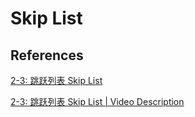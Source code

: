# Skip List

## References

[2-3: 跳跃列表 Skip List](https://www.youtube.com/watch?v=m6m0pnsOzN4)

[2-3: 跳跃列表 Skip List | Video Description](https://github.com/wangshusen/AdvancedAlgorithms/blob/master/Slides/02_Basic_3.pdf)